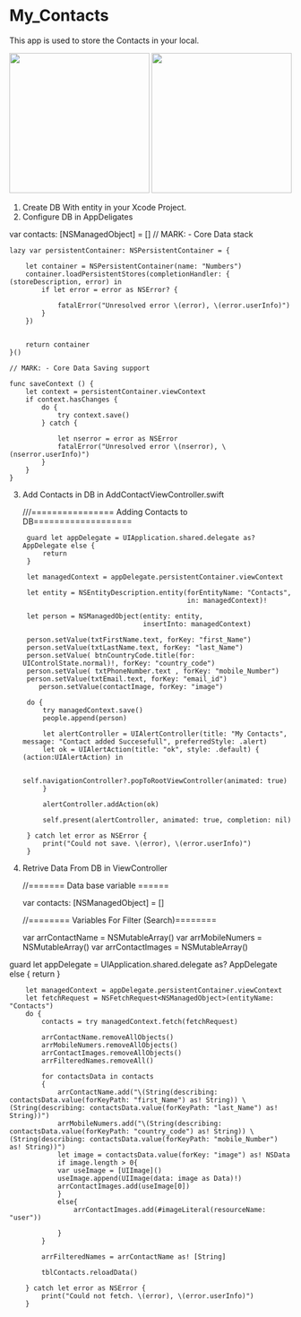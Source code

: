 # My_Contacts
This app is used to store the Contacts in your local.

<p align="center">
  <img src="https://user-images.githubusercontent.com/20789816/41829446-6c0618c4-7858-11e8-9a45-0bcba4fefad6.png" width="250"/>
  <img src="https://user-images.githubusercontent.com/20789816/41829450-741b8d14-7858-11e8-9b28-cd83640e97dd.png" width="250"/>
</p>



1. Create DB With entity in your Xcode Project.
2. Configure DB in AppDeligates

 var contacts: [NSManagedObject] = []
    // MARK: - Core Data stack
    
    lazy var persistentContainer: NSPersistentContainer = {
       
        let container = NSPersistentContainer(name: "Numbers")
        container.loadPersistentStores(completionHandler: { (storeDescription, error) in
            if let error = error as NSError? {
              
                fatalError("Unresolved error \(error), \(error.userInfo)")
            }
        })
        
     
        return container
    }()
    
    // MARK: - Core Data Saving support
    
    func saveContext () {
        let context = persistentContainer.viewContext
        if context.hasChanges {
            do {
                try context.save()
            } catch {
               
                let nserror = error as NSError
                fatalError("Unresolved error \(nserror), \(nserror.userInfo)")
            }
        }
    }

3. Add Contacts in DB in AddContactViewController.swift


     ///================ Adding Contacts to DB===================
        
        guard let appDelegate = UIApplication.shared.delegate as? AppDelegate else {
            return
        }
        
        let managedContext = appDelegate.persistentContainer.viewContext
        
        let entity = NSEntityDescription.entity(forEntityName: "Contacts",
                                                in: managedContext)!
        
        let person = NSManagedObject(entity: entity,
                                     insertInto: managedContext)
        
        person.setValue(txtFirstName.text, forKey: "first_Name")
        person.setValue(txtLastName.text, forKey: "last_Name")
        person.setValue( btnCountryCode.title(for: UIControlState.normal)!, forKey: "country_code")
        person.setValue( txtPhoneNumber.text , forKey: "mobile_Number")
        person.setValue(txtEmail.text, forKey: "email_id")
           person.setValue(contactImage, forKey: "image")
        
        do {
            try managedContext.save()
            people.append(person)
            
            let alertController = UIAlertController(title: "My Contacts", message: "Contact added Succesefull", preferredStyle: .alert)
            let ok = UIAlertAction(title: "ok", style: .default) { (action:UIAlertAction) in

                self.navigationController?.popToRootViewController(animated: true)
            }

            alertController.addAction(ok)
        
            self.present(alertController, animated: true, completion: nil)
            
        } catch let error as NSError {
            print("Could not save. \(error), \(error.userInfo)")
        }
        
       
4. Retrive Data From DB in ViewController

 
    //======= Data base variable ======
    
    var contacts: [NSManagedObject] = []
    
    
    //======== Variables For Filter (Search)========
    
    var arrContactName = NSMutableArray()
    var arrMobileNumers = NSMutableArray()
    var arrContactImages = NSMutableArray()

  guard let appDelegate = UIApplication.shared.delegate as? AppDelegate else {
            return
        }
        
        let managedContext = appDelegate.persistentContainer.viewContext
        let fetchRequest = NSFetchRequest<NSManagedObject>(entityName: "Contacts")
        do {
            contacts = try managedContext.fetch(fetchRequest)
            
            arrContactName.removeAllObjects()
            arrMobileNumers.removeAllObjects()
            arrContactImages.removeAllObjects()
            arrFilteredNames.removeAll()
      
            for contactsData in contacts
            {
                arrContactName.add("\(String(describing:  contactsData.value(forKeyPath: "first_Name") as! String)) \(String(describing: contactsData.value(forKeyPath: "last_Name") as! String))")
                arrMobileNumers.add("\(String(describing:  contactsData.value(forKeyPath: "country_code") as! String)) \(String(describing: contactsData.value(forKeyPath: "mobile_Number") as! String))")
                let image = contactsData.value(forKey: "image") as! NSData
                if image.length > 0{
                var useImage = [UIImage]()
                useImage.append(UIImage(data: image as Data)!)
                arrContactImages.add(useImage[0])
                }
                else{
                    arrContactImages.add(#imageLiteral(resourceName: "user"))

                }
            }

            arrFilteredNames = arrContactName as! [String]
         
            tblContacts.reloadData()
            
        } catch let error as NSError {
            print("Could not fetch. \(error), \(error.userInfo)")
        }
        
    
